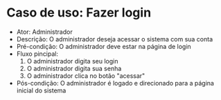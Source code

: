 # Caso de uso: Fazer login

* Ator: Administrador
* Descrição: O administrador deseja acessar o sistema com sua conta 
* Pré-condição: O administrador deve estar na página de login
* Fluxo pincipal:
  1. O administrador digita seu login
  2. O administrador digita sua senha
  3. O administrador clica no botão "acessar"
* Pós-condição: O administrador é logado e direcionado para a página inicial do sistema
